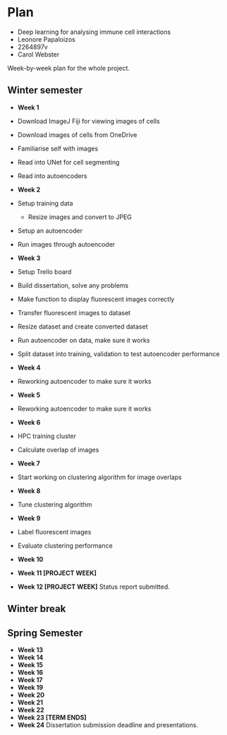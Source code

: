 # Plan

* Deep learning for analysing immune cell interactions
* Leonore Papaloizos
* 2264897v
* Carol Webster

Week-by-week plan for the whole project.

## Winter semester

* **Week 1**
* Download ImageJ Fiji for viewing images of cells
* Download images of cells from OneDrive
* Familiarise self with images
* Read into UNet for cell segmenting
* Read into autoencoders

* **Week 2**
* Setup training data
   * Resize images and convert to JPEG
* Setup an autoencoder
* Run images through autoencoder

* **Week 3**
* Setup Trello board
* Build dissertation, solve any problems
* Make function to display fluorescent images correctly
* Transfer fluorescent images to dataset
* Resize dataset and create converted dataset
* Run autoencoder on data, make sure it works
* Split dataset into training, validation to test autoencoder performance

* **Week 4**
* Reworking autoencoder to make sure it works

* **Week 5**
* Reworking autoencoder to make sure it works

* **Week 6**
* HPC training cluster
* Calculate overlap of images

* **Week 7**
* Start working on clustering algorithm for image overlaps

* **Week 8**
* Tune clustering algorithm

* **Week 9**
* Label fluorescent images
* Evaluate clustering performance

* **Week 10**
* **Week 11 [PROJECT WEEK]**
* **Week 12 [PROJECT WEEK]** Status report submitted.

## Winter break

## Spring Semester

* **Week 13**
* **Week 14**
* **Week 15**
* **Week 16**
* **Week 17**
* **Week 19**
* **Week 20**
* **Week 21**
* **Week 22**
* **Week 23 [TERM ENDS]**
* **Week 24** Dissertation submission deadline and presentations.
